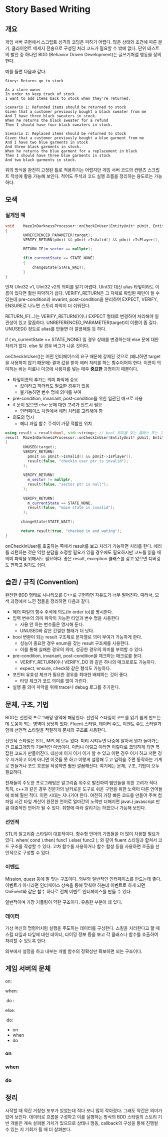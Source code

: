 #  Story Based Writing 

## 개요 

게임 서버 구현에서 스크립트 성격의 코딩은 피하기 어렵다. 많은 상태와 조건에 따른 분기, 클라이언트 메세지 전송으로 구성된 처리 코드가 필요할 수 밖에 없다. 단위 테스트의 발전 중 하나인 BDD (Behavior Driven Development)는 글쓰기처럼 행동을 정의한다. 

예를 들면 다음과 같다. 

```
Story: Returns go to stock

As a store owner
In order to keep track of stock
I want to add items back to stock when they're returned.

Scenario 1: Refunded items should be returned to stock
Given that a customer previously bought a black sweater from me
And I have three black sweaters in stock.
When he returns the black sweater for a refund
Then I should have four black sweaters in stock.

Scenario 2: Replaced items should be returned to stock
Given that a customer previously bought a blue garment from me
And I have two blue garments in stock
And three black garments in stock.
When he returns the blue garment for a replacement in black
Then I should have three blue garments in stock
And two black garments in stock.
```

위의 방식을 완전히 고정된 틀로 적용하기는 어렵지만 게임 서버 코드의 컨텐츠 스크립트 작성에 활용 가능해 보인다. 적어도 주석과 코드 실행 흐름을 정리하는 용도로는 가능하다. 

## 모색 

### 실게임 예

```c++
void	MazeInDarknessProcessor::onCheckInUser(EntityUnit* pUnit, EntityUnit* target, UInt32 v1, UInt32 v2)
{
		UNREFERENCED_PARAMETER(target);
		VERIFY_RETURN(pUnit && pUnit->IsValid() && pUnit->IsPlayer(), );

		RETURN_IF(m_sector == nullptr);

		if(m_currentState == STATE_NONE)
		{
			changeState(STATE_WAIT);
		}
}
```

먼저 UInt32 v1, UInt32 v2의 의미를 알기 어렵다. UInt32 대신 alias 타잎이라도 이름이 있다면 훨씬 파악하기 쉽다. VERIFY_RETURN은 그 자체로 확립된 패턴이 될 수 있는데 pre-condition과 invarint, post-condition을 분리하여 EXPECT, VERIFY, ENSURE로 나누면 스토리 파악이 더 쉬워진다. 

RETURN_IF(...)는 VERIFY_RETURN()이나 EXPECT 형태로 변경하여 처리해야 일관성이 있고 깔끔하다. UNREFERENCED_PARAMETER(target)이 이름이 좀 길다. UNUSED() 정도로 alias를 만들면 더 깔끔해질 듯 하다. 

if ( m_currentState == STATE_NONE) 일 경우 상태를 변경하는데 else 문에 대한 처리가 없다. else 일 경우 버그가 나온 것이다. 

onCheckInUser()는 어떤 인터페이스의 요구 때문에 강제된 것으로 (왜냐하면 target을 사용하지 않기 때문에) 결과 값을 받아 에러 처리를 하는 함수이어야 한다. 이름이 의미하는 바는 미로나 미궁에 사용자를 넣는 매우  **중요한** 과정이기 때문이다.  

- 타잎이름의 추가는 의미 파악에 중요 
  - 값이라고 하더라도 필요한 경우가 있음 
  - 불가능하면 변수 명에 의미를 부여 
- pre-condition, invariant, post-condition을 위한 일관된 매크로 사용 
- if 문이 있으면 else 문에 대한 고려가 반드시 필요 
  - 인터페이스 차원에서 에러 처리를 고려해야 함 
- 의도의 명시 
  - 헤더 파일 함수 주석이 가장 적합한 위치

```c++
using result = result<bool, std::string>; // bool 의미를 갖는 클래스 또는 구조체. 
result	MazeInDarknessProcessor::onCheckInUser(EntityUnit* pUnit, EntityUnit* target, UInt32 v1, UInt32 v2)
{
		UNUSED(target);  
		VERIFY_RETURN(
          pUnit && pUnit->IsValid() && pUnit->IsPlayer(),
          result(false, "checkin user ptr is invalid");
        );
          
		VERIFY_RETURN(
          m_sector != nullptr, 
          result(false, "sector ptr is null");
        );
    
        VERIFY_RETURN( 
          m_currentState == STATE_NONE, 
          result(false, "maze state is invalid");               
        );
          
	   changeState(STATE_WAIT);
  
       return result(true, "checked in and wating");
}
```

onCheckInUser를 호출하는 쪽에서 result를 보고 처리가 가능하면 처리를 한다. 에러를 리턴하는 것은 역할 분담을 조정할 필요가 있을 경우에도 필요하지만 코드를 읽을 때 의미 파악을 위해서도 필요하다. 좋은 result,  exception 클래스를 갖고 있으면 디버깅도 편하고 읽기도 쉽다. 

## 습관 / 규칙 (Convention)

완전한 BDD 형태로 시나리오를 C++로 구현하면 자유도가 너무 떨어진다. 따라서, 모색 과정에서 느낀 점들을 정리하면 다음과 같다. 

- 헤더 파일의 함수 주석에 의도(In order to)를 명시한다. 
- 입력 변수의 의미 파악이 가능한 타잎과 변수 명을 사용한다
  - 사용 안 하는 변수들은 명시해 둔다. 
  - UNUSED와 같은 간결한 형태가 더 낫다. 
- bool 변환이 되는 result 구조체로 문자열로 의미 부여가 가능하게 한다. 
  - 성능이 중요한 경우 enum을 갖는 result 구조체를 사용한다. 
  - 이를 통해 실패한 경우의 의미, 성공한 경우의 의미를 부여할 수 있다. 
- pre-condition, invariant, post-condition을 체크하는 매크로를 둔다. 
  - VERIFY_RETURN이나 VERIFY_DO 와 같은 하나의 매크로로도 가능하다. 
  - expect, ensure, check와 같은 형식도 가능하다. 
- 포인터 유효성 체크가 필요한 경우를 최대한 배제하는 것이 좋다. 
  - 타잎 체크가 코드 의미를 많이 가린다. 
- 실행 중 의미 파악을 위해 trace나 debug 로그를 추가한다. 

## 문체, 구조, 기법 

BDD는 선언적 프로그래밍 영역에 해당한다. 선언적 스타일이 코드를 읽기 쉽게 만드는데 도움이 되는 영역이 상당히 있다. Fluent 스타일, 데이터 주도, 이벤트 주도 스타일과 함께 선언적 스타일을 적절하게 문체와 구조로 사용한다. 

선언적 스타일은 STL, MPL에 모두 있다. 미리 시켜두면 나중에 알아서 뭔가 돌아가는 건 프로그래밍의 기본적인 마법이다. 이러니 이렇고 이러면 이렇다로 코딩하게 되면 복잡한 코드가 만들어진다. 대신에 이거 이거 이거 할 수 있고 이런 경우 이거 하고 저런 경우 저거하고 이게 아니면 이것들 못 하고 이렇게 설정해 두고 입력을 주면 동작하는 기계로 만들거나 코드 흐름을 작성하면 훨씬 깔끔해진다. 여기에는 문체, 구조, 기법이 모두 필요하다. 

천재들이 주도한 프로그래밍은 알고리즘 위주로 발전하여 범인들을 위한 고려가 적다. 특히, c++과 같은 경우 전문가의 날카로운 도구로 쉬운 구현을 위한 노력이 다른 언어들에 비해 훨씬 적다. 이런 시대는 지나가야 한다. 여전히 가장 빠른 코드를 만들어 주며 컴파일 시간 타잎 계산이 완전한 언어로 얼마간의 노력만 더해지면 java나 javascript 만큼 대중적인 언어가 될 수 있다. 취향에 따라 갈리기는 하겠으나 가능해 보인다. 

### 선언적 

STL의 알고리즘 스타일이 대표적이다. 함수형 언어의 기법들을 더 많이 차용할 필요가 있다. when( cond ).then( func1 ).else( func2 ); 와 같이 fluent 스타일과 합쳐서 코드 구조를 작성할 수 있다.  고차 함수를 사용하거나 함수 합성 등을 사용하면 호출을 선언적으로 구성할 수 있다. 

### 이벤트 

Mission, quest 등에 잘 맞는 구조이다. 외부와 일반적인 인터페이스를 만드는데 좋다. 이벤트가 아니라면 인터페이스 상속을 통해 맞춰야 하는데 이벤트로 하게 되면 OnEvent와 같은 함수 하나로 전체 이벤트 인터페이스를 만들 수 있다. 

일반적이며 가장 커플링이 약한 구조이다. 유용한 부분이 꽤 있다. 

### 데이터 

가상 머신의 명령어처럼 실행을 주도하는 데이터를 구성한다. 스킬을 처리한다고 할 때 스킬 타잎과 타잎에 대한 데이터, 타이밍 정보 등을 보고 각 클래스나 함수를 호출하여 처리할 수 있도록 한다. 

외부에서 설정을 하고 내부는 개별 함수의 정확성만 확보하면 되는 구조이다. 



## 게임 서버의 문체 

on: 

   when: 

​     do : 

   else: 

​     do: 



- on 
- when 
- do 

### on



### when 



### do 





## 정리 

시작할 때 약간 거창한 포부가 있었는데 적다 보니 많이 작아졌다.  그래도 약간은 의미가 있어 보인다. 데이터로 흐름을 구성하고 이를 실행하는 방식의 BDD 스타일의 스토리 기반 개발은 계속 살펴볼 가치가 있으므로 상태나 행동, callback의 구성을 통해 진행될 수 있는 지 기회가 될 때 더 살펴본다. 











